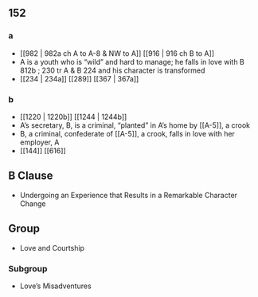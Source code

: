 ## 152
### a
- [[982 | 982a ch A to A-8 &amp; NW to A]] [[916 | 916 ch B to A]] 
- A is a youth who is “wild” and hard to manage; he falls in love with B 812b ; 230 tr A &amp; B 224 and his character is transformed
- [[234 | 234a]] [[289]] [[367 | 367a]] 

### b
- [[1220 | 1220b]] [[1244 | 1244b]] 
- A’s secretary, B, is a criminal, “planted” in A’s home by [[A-5]], a crook
- B, a criminal, confederate of [[A-5]], a crook, falls in love with her employer, A
- [[144]] [[616]] 

## B Clause
- Undergoing an Experience that Results in a Remarkable Character Change

## Group
- Love and Courtship

### Subgroup
- Love’s Misadventures

